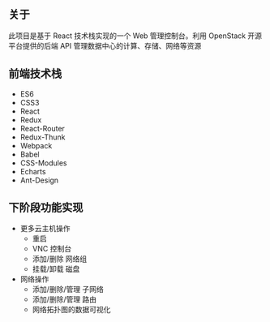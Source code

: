 ## 关于
此项目是基于 React 技术栈实现的一个 Web 管理控制台。利用 OpenStack 开源平台提供的后端 API 管理数据中心的计算、存储、网络等资源

## 前端技术栈
- ES6
- CSS3
- React
- Redux
- React-Router
- Redux-Thunk
- Webpack
- Babel
- CSS-Modules
- Echarts
- Ant-Design

## 下阶段功能实现
- 更多云主机操作
    - 重启
    - VNC 控制台
    - 添加/删除 网络组
    - 挂载/卸载 磁盘
- 网络操作
    - 添加/删除/管理 子网络
    - 添加/删除/管理 路由
    - 网络拓扑图的数据可视化

